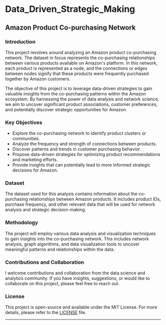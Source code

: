 # Data_Driven_Strategic_Making

## Amazon Product Co-purchasing Network

### Introduction

This project revolves around analyzing an Amazon product co-purchasing network. The dataset in focus represents the co-purchasing relationships between various products available on Amazon's platform. In this network, each product is represented as a node, and the connections or edges between nodes signify that these products were frequently purchased together by Amazon customers.

The objective of this project is to leverage data-driven strategies to gain valuable insights from the co-purchasing patterns within the Amazon ecosystem. By harnessing the power of data analysis and network science, we aim to uncover significant product associations, customer preferences, and potentially discover strategic opportunities for Amazon.

### Key Objectives

- Explore the co-purchasing network to identify product clusters or communities.
- Analyze the frequency and strength of connections between products.
- Discover patterns and trends in customer purchasing behavior.
- Propose data-driven strategies for optimizing product recommendations and marketing efforts.
- Provide insights that can potentially lead to more informed strategic decisions for Amazon.

### Dataset

The dataset used for this analysis contains information about the co-purchasing relationships between Amazon products. It includes product IDs, purchase frequency, and other relevant data that will be used for network analysis and strategic decision-making.

### Methodology

The project will employ various data analysis and visualization techniques to gain insights into the co-purchasing network. This includes network analysis, graph algorithms, and data visualization tools to uncover meaningful patterns and relationships within the data.

### Contributions and Collaboration

I welcome contributions and collaboration from the data science and analytics community. If you have insights, suggestions, or would like to collaborate on this project, please feel free to reach out.

### License

This project is open-source and available under the MIT License. For more details, please refer to the [LICENSE](LICENSE) file.

---
